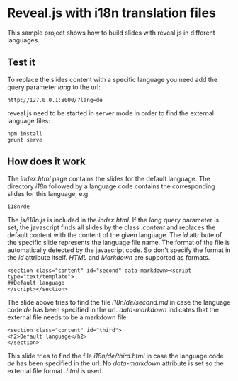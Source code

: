 # Reveal.js with i18n translation files

This sample project shows how to build slides with reveal.js in different languages. 

## Test it
To replace the slides content with a specific language you need add the query parameter *lang* to the url:

```
http://127.0.0.1:8000/?lang=de
```

reveal.js need to be started in server mode in order to find the external language files:

```
npm install
grunt serve
```

## How does it work
The *index.html* page contains the slides for the default language. The directory *i18n* followed by a language code contains the corresponding slides for this language, e.g.

```
i18n/de
```

The *js/i18n.js* is included in the *index.html*. If the *lang* query parameter is set, the javascript finds all slides by the class *.content* and replaces the default content with the content of the given language. The *id* attribute of the specific slide represents the language file name. The format of the file is automatically detected by the javascript code. So don&#39;t specify the format in the *id* attribute itself. *HTML* and *Markdown* are supported as formats.

```
<section class="content" id="second" data-markdown><script type="text/template">
##Default language
</script></section>
```

The slide above tries to find the file *i18n/de/second.md* in case the language code *de* has been specified in the url. *data-markdown* indicates that the external file needs to be a markdown file

```
<section class="content" id="third">
<h2>Default language</h2>
</section>
```

This slide tries to find the file *i18n/de/third.html* in case the language code *de* has been specified in the url. No *data-markdown* attribute is set so the external file format *.html* is used.